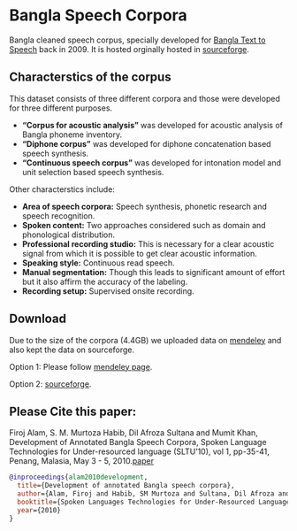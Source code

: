 # Bangla Speech Corpora

Bangla cleaned speech corpus, specially developed for [Bangla Text to Speech](https://github.com/Bangla-Language-Processing/Katha-Bangla-TTS) back in 2009. It is hosted orginally hosted in [sourceforge](https://sourceforge.net/projects/blp/files/Speech_Corpora/).

## Characterstics of the corpus
This dataset consists of three different corpora and those were developed for three different purposes.

- **“Corpus for acoustic analysis”** was developed for acoustic analysis of Bangla phoneme inventory.
- **“Diphone corpus”** was developed for diphone concatenation based speech synthesis.
- **“Continuous speech corpus”** was developed for intonation model and unit selection based speech synthesis.

Other characterstics include:

- **Area of speech corpora:** Speech synthesis, phonetic research and speech recognition.
- **Spoken content:** Two approaches considered such as domain and phonological distribution.
- **Professional recording studio:** This is necessary for a clear acoustic signal from which it is possible to get clear acoustic information.
- **Speaking style:** Continuous read speech.
- **Manual segmentation:** Though this leads to significant amount of effort but it also affirm the
accuracy of the labeling.
- **Recording setup:** Supervised onsite recording.

## Download
Due to the size of the corpora (4.4GB) we uploaded data on [mendeley](http://mendeley.com/) and also kept the data on sourceforge.

Option 1:
Please follow [mendeley page](https://data.mendeley.com/datasets/c79z6gz9rm/1).

Option 2: [sourceforge](https://sourceforge.net/projects/blp/files/Speech_Corpora/).


## Please Cite this paper:

Firoj Alam, S. M. Murtoza Habib, Dil Afroza Sultana and Mumit Khan,  Development of Annotated Bangla Speech Corpora, Spoken Language Technologies for Under-resourced language (SLTU’10), vol 1, pp-35-41, Penang, Malasia, May 3 - 5, 2010.[paper](https://www.researchgate.net/publication/47528757_Development_of_annotated_Bangla_speech_corpora)

```bib
@inproceedings{alam2010development,
  title={Development of annotated Bangla speech corpora},
  author={Alam, Firoj and Habib, SM Murtoza and Sultana, Dil Afroza and Khan, Mumit},
  booktitle={Spoken Languages Technologies for Under-Resourced Languages},
  year={2010}
}
```

